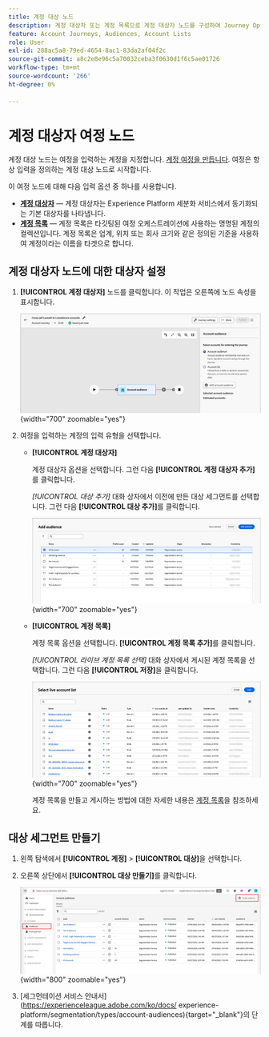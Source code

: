 ```yaml
---
title: 계정 대상 노드
description: 계정 대상자 또는 계정 목록으로 계정 대상자 노드를 구성하여 Journey Optimizer B2B edition의 타깃팅된 오케스트레이션에 대한 여정 진입점을 정의합니다.
feature: Account Journeys, Audiences, Account Lists
role: User
exl-id: 288ac5a8-79ed-4654-8ac1-83da2af04f2c
source-git-commit: a8c2e8e96c5a70032ceba3f0630d1f6c5ae01726
workflow-type: tm+mt
source-wordcount: '266'
ht-degree: 0%

---
```



# 계정 대상자 여정 노드

계정 대상 노드는 여정을 입력하는 계정을 지정합니다. [계정 여정을 만듭니다](./journey-overview.md#create-an-account-journey). 여정은 항상 입력을 정의하는 계정 대상 노드로 시작합니다.

이 여정 노드에 대해 다음 입력 옵션 중 하나를 사용합니다.

* **[계정 대상자](../audiences/account-audience-overview.md)** — 계정 대상자는 Experience Platform 세분화 서비스에서 동기화되는 기본 대상자를 나타냅니다.
* **[계정 목록](../accounts/account-lists.md)** — 계정 목록은 타깃팅된 여정 오케스트레이션에 사용하는 명명된 계정의 컬렉션입니다. 계정 목록은 업계, 위치 또는 회사 크기와 같은 정의된 기준을 사용하여 계정이라는 이름을 타겟으로 합니다.

## 계정 대상자 노드에 대한 대상자 설정

1. **[!UICONTROL 계정 대상자]** 노드를 클릭합니다. 이 작업은 오른쪽에 노드 속성을 표시합니다.

   ![계정 대상자 여정 노드](./assets/account-journey-account-audience-node.png){width="700" zoomable="yes"}

1. 여정을 입력하는 계정의 입력 유형을 선택합니다.

   * **[!UICONTROL 계정 대상자]**

     계정 대상자 옵션을 선택합니다. 그런 다음 **[!UICONTROL 계정 대상자 추가]**&#x200B;를 클릭합니다.

     _[!UICONTROL 대상 추가]_ 대화 상자에서 이전에 만든 대상 세그먼트를 선택합니다. 그런 다음 **[!UICONTROL 대상 추가]**&#x200B;를 클릭합니다.

     ![노드의 대상 세그먼트 선택](./assets/node-audience-add-dialog.png){width="700" zoomable="yes"}

   * **[!UICONTROL 계정 목록]**

     계정 목록 옵션을 선택합니다. **[!UICONTROL 계정 목록 추가]**&#x200B;를 클릭합니다.

     _[!UICONTROL 라이브 계정 목록 선택]_ 대화 상자에서 게시된 계정 목록을 선택합니다. 그런 다음 **[!UICONTROL 저장]**&#x200B;을 클릭합니다.

     ![노드의 실시간 계정 목록 선택](./assets/account-journey-account-audience-select-account-list.png){width="700" zoomable="yes"}

     계정 목록을 만들고 게시하는 방법에 대한 자세한 내용은 [계정 목록](../accounts/account-lists.md)을 참조하세요.

## 대상 세그먼트 만들기

1. 왼쪽 탐색에서 **[!UICONTROL 계정]** > **[!UICONTROL 대상]**&#x200B;을 선택합니다.

1. 오른쪽 상단에서 **[!UICONTROL 대상 만들기]**&#x200B;를 클릭합니다.

   ![대상 세그먼트 만들기](./assets/audiences-list-create.png){width="800" zoomable="yes"}

1. [세그먼테이션 서비스 안내서](https://experienceleague.adobe.com/ko/docs/ experience-platform/segmentation/types/account-audiences){target="_blank"}의 단계를 따릅니다.
